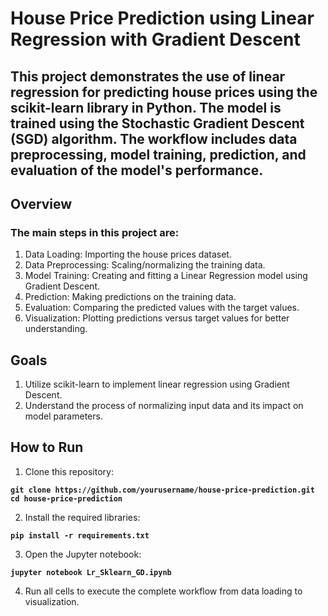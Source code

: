 # House Price Prediction using Linear Regression with Gradient Descent

## This project demonstrates the use of linear regression for predicting house prices using the scikit-learn library in Python. The model is trained using the Stochastic Gradient Descent (SGD) algorithm. The workflow includes data preprocessing, model training, prediction, and evaluation of the model's performance.

## Overview
### The main steps in this project are:

1. Data Loading: Importing the house prices dataset.
2. Data Preprocessing: Scaling/normalizing the training data.
3. Model Training: Creating and fitting a Linear Regression model using Gradient Descent.
4.  Prediction: Making predictions on the training data.
5. Evaluation: Comparing the predicted values with the target values.
6. Visualization: Plotting predictions versus target values for better understanding.

## Goals

1. Utilize scikit-learn to implement linear regression using Gradient Descent.
2. Understand the process of normalizing input data and its impact on model parameters.

## How to Run
1. Clone this repository:

**`git clone https://github.com/yourusername/house-price-prediction.git`**
**`cd house-price-prediction`**

2. Install the required libraries:

**`pip install -r requirements.txt`**

3. Open the Jupyter notebook:

**`jupyter notebook Lr_Sklearn_GD.ipynb`**

4. Run all cells to execute the complete workflow from data loading to visualization.